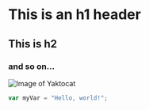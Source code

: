 # This is an h1 header
## This is h2
### <h3> and so on...

![Image of Yaktocat](https://octodex.github.com/images/yaktocat.png)

``` javascript
var myVar = "Hello, world!";
```
